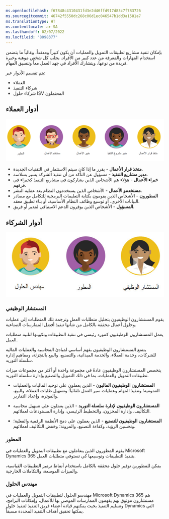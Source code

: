 ```yaml
---
ms.openlocfilehash: f67848c4310431fd3e2d46ffd917d83c7f783726
ms.sourcegitcommit: 46742f5550dc268c06d1ec046547b1dd3a1581a7
ms.translationtype: HT
ms.contentlocale: ar-SA
ms.lasthandoff: 02/07/2022
ms.locfileid: "8098377"
---
```

بإمكان تنفيذ مشاريع تطبيقات التمويل والعمليات أن يكون كبيراً ومعقداً، وغالباً ما يتضمن استخدام المهارات والمعرفة من عدد كبير من الأفراد. يجلب كل شخص موهبة وخبرة فريدة من نوعها، ويتشارك الأفراد في جهد العمل معاً وتنسيق المهام.

يتم تقسيم الأدوار عبر:

- العملاء
- شركاء التنفيذ
- شركاء حلول ISV المحتملون

## <a name="customer-roles"></a>أدوار العملاء

![رسم تخطيطي لأدوار العملاء التي يمكن تضمينها في التنفيذ.](../media/customer-roles.png)

- **متخذ قرار الأعمال** - يقرر ما إذا كان سيتم الاستثمار في التقنيات الجديدة.
- **مدير مشاريع التنفيذ** - مسؤول عن التأكد من أن تنفيذ الشركة يسير بسلاسة.
- **خبراء الأعمال** - هؤلاء هم الأشخاص الذين يشاركون في مشاريع التنفيذ كخبراء في فرقهم.
- **مستخدمو الأعمال** - الأشخاص الذين يستخدمون النظام بعد عملية النشر.
- **المطورون** - الأشخاص الذين يقومون بكتابة التعليمات البرمجية للتكامل مع مصادر البيانات الأخرى، أو توسيع وظائف النظام الأساسية، أو بناء تطبيق معقد.
- **المسؤول** - الأشخاص الذين يوفرون الدعم الاستباقي لمدير أو فريق.


## <a name="partner-roles"></a>أدوار الشركاء

![رسم تخطيطي لأدوار الشركاء التي يتم تضمينها في التنفيذ.](../media/roles.jpg)

### <a name="functional-consultant"></a>المستشار الوظيفي
يقوم المستشارون الوظيفيون بتحليل متطلبات العمل وترجمة تلك المتطلبات إلى عمليات وحلول أعمال محققة بالكامل من شأنها تنفيذ أفضل الممارسات الصناعية. 

يعمل المستشارون الوظيفيون كمورد رئيسي في تنفيذ التطبيقات وتكوينها لتلبية متطلبات العمل.

يتمتع المستشارون الوظيفيون بفهم أساسي لمبادئ المحاسبة والعمليات المالية للشركات، وخدمة العملاء، والخدمة الميدانية، والتصنيع، والبيع بالتجزئة، ومفاهيم إدارة سلسلة التوريد.

يتخصص المستشارون الوظيفيون عادةً في مجموعة واحدة أو أكثر من مجموعات ميزات تطبيقات التمويل والعمليات، بما في ذلك التمويل والتصنيع وإدارة سلسلة التوريد.


- **المستشارون الوظيفيون الماليون** - الذين يعملون على توحيد الماليات والعمليات العمومية؛ وتنفيذ المهام وعمليات سير العمل تلقائياً؛ وتسهيل طلبات العملاء، والبيع، والفوترة، وإعداد التقارير.
 
- **المستشارون الوظيفيون لإدارة سلسلة التوريد** -  الذين يعملون على تسهيل محاسبة التكاليف، وإدارة المخزون، و‏‏التخطيط الرئيسي، وإدارة المستودعات لعملائهم.

- **المستشارون الوظيفيون للتصنيع** - الذين يعملون على دمج الأنظمة الرقمية والفعلية؛ وتحسين الرؤية، وكفاءة التصنيع، والمرونة؛ وخفض التكاليف لعملائهم.

### <a name="developer"></a>المطور
يقوم المطورون الذين يتعاملون مع تطبيقات التمويل والعمليات في Microsoft Dynamics 365 بتنفيذ التطبيقات وتوسيعها كي تستوفي متطلبات العمل. 

يمكن للمطورين توفير حلول محققة بالكامل باستخدام أنماط ترميز التطبيقات القياسية، والميزات الموسعة، والتكاملات الخارجية.

### <a name="solution-architect"></a>مهندس الحلول
مهندسو الحلول لتطبيقات التمويل والعمليات في Microsoft Dynamics 365 هم مستشارون موثوق بهم يفهمون الممارسات الموصي بها للأعمال، وإمكانات البرامج، وتسليم التنفيذ بحيث يمكنهم قيادة أعضاء فريق التنفيذ لتنفيذ حلول Dynamics التي يمكنها تحقيق أهداف التنفيذ المحددة مسبقاً.
